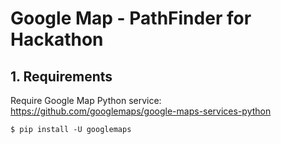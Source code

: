 # Google Map - PathFinder for Hackathon

## 1. Requirements
Require Google Map Python service:
https://github.com/googlemaps/google-maps-services-python

    $ pip install -U googlemaps
